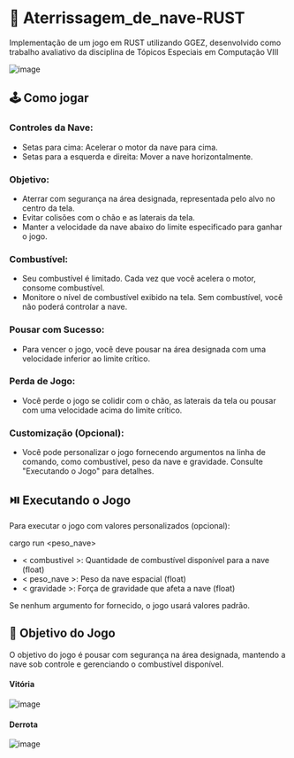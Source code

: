 # :flight_arrival: Aterrissagem_de_nave-RUST
Implementação de um jogo em RUST utilizando GGEZ, desenvolvido como trabalho avaliativo da disciplina de Tópicos Especiais em Computação VIII 

![image](https://github.com/Yasmin-Camargo/Aterrissagem_de_nave-RUST/assets/88253809/b4b0736a-0d5a-4fea-a74b-47f5c440480d)

## :joystick: Como jogar
### Controles da Nave:
- Setas para cima: Acelerar o motor da nave para cima.
- Setas para a esquerda e direita: Mover a nave horizontalmente.

### Objetivo:
- Aterrar com segurança na área designada, representada pelo alvo no centro da tela.
- Evitar colisões com o chão e as laterais da tela.
- Manter a velocidade da nave abaixo do limite especificado para ganhar o jogo.

### Combustível:
- Seu combustível é limitado. Cada vez que você acelera o motor, consome combustível.
- Monitore o nível de combustível exibido na tela. Sem combustível, você não poderá controlar a nave.

### Pousar com Sucesso:
- Para vencer o jogo, você deve pousar na área designada com uma velocidade inferior ao limite crítico.

### Perda de Jogo:
- Você perde o jogo se colidir com o chão, as laterais da tela ou pousar com uma velocidade acima do limite crítico.

### Customização (Opcional):
- Você pode personalizar o jogo fornecendo argumentos na linha de comando, como combustível, peso da nave e gravidade. Consulte "Executando o Jogo" para detalhes.

## :play_or_pause_button: Executando o Jogo
Para executar o jogo com valores personalizados (opcional):

cargo run <combustivel> <peso_nave> <gravidade>

- < combustivel >: Quantidade de combustível disponível para a nave (float)
- < peso_nave >: Peso da nave espacial (float)
- < gravidade >: Força de gravidade que afeta a nave (float)

Se nenhum argumento for fornecido, o jogo usará valores padrão.

## :dart: Objetivo do Jogo
O objetivo do jogo é pousar com segurança na área designada, mantendo a nave sob controle e gerenciando o combustível disponível.

#### Vitória
![image](https://github.com/Yasmin-Camargo/Aterrissagem_de_nave-RUST/assets/88253809/91e3589d-1bb3-4985-94e8-06b9ff4676cf)

#### Derrota
![image](https://github.com/Yasmin-Camargo/Aterrissagem_de_nave-RUST/assets/88253809/4fa6bec9-8836-4ff0-b1da-2d9cfb35ae1f)





